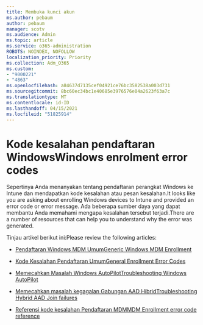 ```yaml
---
title: Membuka kunci akun
ms.author: pebaum
author: pebaum
manager: scotv
ms.audience: Admin
ms.topic: article
ms.service: o365-administration
ROBOTS: NOINDEX, NOFOLLOW
localization_priority: Priority
ms.collection: Adm_O365
ms.custom:
- "9000221"
- "4863"
ms.openlocfilehash: a84637d7135cef04921ce76bc3582538a003d731
ms.sourcegitcommit: 8bc60ec34bc1e40685e3976576e04a2623f63a7c
ms.translationtype: MT
ms.contentlocale: id-ID
ms.lasthandoff: 04/15/2021
ms.locfileid: "51825914"
---
```

# <a name="windows-enrolment-error-codes"></a><span data-ttu-id="b67b2-102">Kode kesalahan pendaftaran Windows</span><span class="sxs-lookup"><span data-stu-id="b67b2-102">Windows enrolment error codes</span></span>

<span data-ttu-id="b67b2-103">Sepertinya Anda menanyakan tentang pendaftaran perangkat Windows ke Intune dan mendapatkan kode kesalahan atau pesan kesalahan.</span><span class="sxs-lookup"><span data-stu-id="b67b2-103">It looks like you are asking about enrolling Windows devices to Intune and provided an error code or error message.</span></span> <span data-ttu-id="b67b2-104">Ada beberapa sumber daya yang dapat membantu Anda memahami mengapa kesalahan tersebut terjadi.</span><span class="sxs-lookup"><span data-stu-id="b67b2-104">There are a number of resources that can help you to understand why the error was generated.</span></span>
 
<span data-ttu-id="b67b2-105">Tinjau artikel berikut ini:</span><span class="sxs-lookup"><span data-stu-id="b67b2-105">Please review the following articles:</span></span>

- [<span data-ttu-id="b67b2-106">Pendaftaran Windows MDM Umum</span><span class="sxs-lookup"><span data-stu-id="b67b2-106">Generic Windows MDM Enrollment</span></span>](https://docs.microsoft.com/mem/intune/enrollment/troubleshoot-windows-enrollment-errors)

- [<span data-ttu-id="b67b2-107">Kode Kesalahan Pendaftaran Umum</span><span class="sxs-lookup"><span data-stu-id="b67b2-107">General Enrollment Error Codes</span></span>](https://docs.microsoft.com/mem/intune/enrollment/troubleshoot-device-enrollment-in-intune#general-enrollment-error-codes)

- [<span data-ttu-id="b67b2-108">Memecahkan Masalah Windows AutoPilot</span><span class="sxs-lookup"><span data-stu-id="b67b2-108">Troubleshooting Windows AutoPilot</span></span>](https://docs.microsoft.com/windows/deployment/windows-autopilot/troubleshooting)

- [<span data-ttu-id="b67b2-109">Memecahkan masalah kegagalan Gabungan AAD Hibrid</span><span class="sxs-lookup"><span data-stu-id="b67b2-109">Troubleshooting Hybrid AAD Join failures</span></span>](https://docs.microsoft.com/azure/active-directory/devices/troubleshoot-hybrid-join-windows-current)

- [<span data-ttu-id="b67b2-110">Referensi kode kesalahan Pendaftaran MDM</span><span class="sxs-lookup"><span data-stu-id="b67b2-110">MDM Enrollment error code reference</span></span>](https://docs.microsoft.com/windows/win32/mdmreg/mdm-registration-constants)
